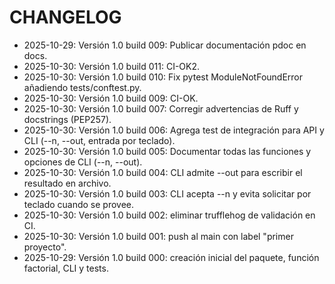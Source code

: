 # CHANGELOG

- 2025-10-29: Versión 1.0 build 009: Publicar documentación pdoc en docs.
- 2025-10-30: Versión 1.0 build 011: CI-OK2.
- 2025-10-30: Versión 1.0 build 010: Fix pytest ModuleNotFoundError añadiendo tests/conftest.py.
- 2025-10-30: Versión 1.0 build 009: CI-OK.
- 2025-10-30: Versión 1.0 build 007: Corregir advertencias de Ruff y docstrings (PEP257).
- 2025-10-30: Versión 1.0 build 006: Agrega test de integración para API y CLI (--n, --out, entrada por teclado).
- 2025-10-30: Versión 1.0 build 005: Documentar todas las funciones y opciones de CLI (--n, --out).
- 2025-10-30: Versión 1.0 build 004: CLI admite --out para escribir el resultado en archivo.
- 2025-10-30: Versión 1.0 build 003: CLI acepta --n y evita solicitar por teclado cuando se provee.
- 2025-10-30: Versión 1.0 build 002: eliminar trufflehog de validación en CI.
- 2025-10-30: Versión 1.0 build 001: push al main con label "primer proyecto".
- 2025-10-29: Versión 1.0 build 000: creación inicial del paquete, función factorial, CLI y tests.
